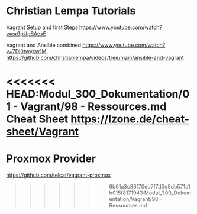 # Christian Lempa Tutorials
Vagrant Setup and first Steps
https://www.youtube.com/watch?v=sr9pUpSAexE

Vagrant and Ansible combined
https://www.youtube.com/watch?v=7Di0twyxw1M
https://github.com/christianlempa/videos/tree/main/ansible-and-vagrant


<<<<<<< HEAD:Modul_300_Dokumentation/01 - Vagrant/98 - Ressources.md
Cheat Sheet
https://lzone.de/cheat-sheet/Vagrant
=======

# Proxmox Provider
https://github.com/telcat/vagrant-proxmox
>>>>>>> 9b61a3c86f70ed7f7d0e8db571c1b015f8171943:Modul_300_Dokumentation/Vagrant/98 - Ressources.md
